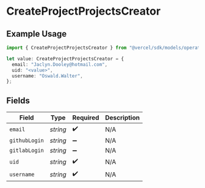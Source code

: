 # CreateProjectProjectsCreator

## Example Usage

```typescript
import { CreateProjectProjectsCreator } from "@vercel/sdk/models/operations/createproject.js";

let value: CreateProjectProjectsCreator = {
  email: "Jaclyn.Dooley@hotmail.com",
  uid: "<value>",
  username: "Oswald.Walter",
};
```

## Fields

| Field              | Type               | Required           | Description        |
| ------------------ | ------------------ | ------------------ | ------------------ |
| `email`            | *string*           | :heavy_check_mark: | N/A                |
| `githubLogin`      | *string*           | :heavy_minus_sign: | N/A                |
| `gitlabLogin`      | *string*           | :heavy_minus_sign: | N/A                |
| `uid`              | *string*           | :heavy_check_mark: | N/A                |
| `username`         | *string*           | :heavy_check_mark: | N/A                |